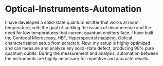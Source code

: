 # Optical-Instruments-Automation

I have developed a solid-state quantum emitter that works at room temperature, with the goal of tackling the issues of decoherence and the need for low temperatures that current quantum emitters face. I have built the Confocal Microscopy, HBT, Hyperspectral mapping, Optical characterization setup from scractch. Now, my setup is highly optimized and can measure and analyze any solid-state defect, producing 99% pure quantum qubits. During the measurement and analysis, automation between the instruments are highly necessary for repetitive and accurate results. 
